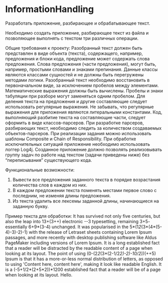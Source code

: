 # InformationHandling
Разработать приложение, разбирающее и обрабатывающее текст.

Необходимо создать приложение, разбирающее текст из файла и позволяющее выполнять с текстом три различных операции. 

Общие требования к проекту:
Разобранный текст должен быть представлен в виде объекта (текста), содержащего, например, предложения и блоки кода, предложение может содержать слова предложения. Слова предложения (части предложения), могут быть, например, простыми словами и знаками препинания. Данные классы являются классами сущностей и не должны быть перегружены методами логики.
Разобранный текст необходимо восстановить в первоначальном виде, за исключением пробелов между элементами. Математические выражения должны быть вычислены. Пробелы и знаки табуляции при разборе могут заменяться одним пробелом.
Для деления текста на предложения и другие составляющие следует использовать регулярные выражения. Не забывать, что регулярные выражения для приложения являются литеральными константами.
Код, выполняющий разбитие текста на составляющие части, следует оформить в виде классов-парсеров.
При разработке парсеров, разбирающих текст, необходимо следить за количеством создаваемых объектов-парсеров.
При реализации задания можно использовать шаблоны Composite и Chain of Responsibility.
При обработке исключительных ситуаций приложение необходимо использовать логгер Log4j.
Созданное приложение должно позволять реализовывать группу задач по работе над текстом (задачи приведены ниже) без “переписывания” существующего кода.

Функциональные возможности:
1. Вывести все предложения заданного текста в порядке возрастания 
количества слов в каждом из них.
2. В каждом предложении текста поменять местами первое слово с последним, не изменяя длины предложения.
3. Из текста удалить все лексемы заданной длины, начинающиеся на заданную букву.

Пример текста для обработки:
	It has survived not only five centuries, but also the leap into 13+(3++) electronic --3 typesetting, remaining 3+5- essentially 6+9*(3-4) unchanged. It was popularised in the 5*(1*2*(3*(4*(5-4)-3)-2)-1) with the release of Letraset sheets containing Lorem Ipsum passages, and more recently with desktop publishing software like Aldus PageMaker including versions of Lorem Ipsum.
	It is a long established fact that a reader will be distracted by the readable content of a page when looking at its layout. The point of using (0-(2*2*(3*(2-1/2*2)-2)-10/2))*(++5) Ipsum is that it has a more-or-less normal distribution of letters, as opposed to using 'Content here, content here', making it look like readable English.
	It is a (-5+1/2*(2+5*2))*1200 established fact that a reader will be of a page when looking at its layout.
	Hello.
